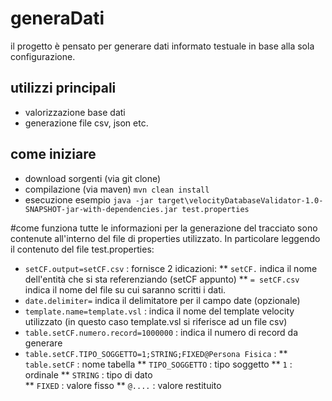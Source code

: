 # generaDati
il progetto è pensato per generare dati informato testuale in base alla sola configurazione.
## utilizzi principali
* valorizzazione base dati
* generazione file csv, json etc.

## come iniziare

* download sorgenti (via git clone)
* compilazione (via maven) `mvn clean install`
* esecuzione esempio `java -jar target\velocityDatabaseValidator-1.0-SNAPSHOT-jar-with-dependencies.jar test.properties`

#come funziona
tutte le informazioni per la generazione del tracciato sono contenute all'interno del file di properties utilizzato. In particolare leggendo il contenuto del file test.properties:

* `setCF.output=setCF.csv`  : fornisce 2 idicazioni:
   **  `setCF.` indica il nome dell'entità che si sta referenziando (setCF appunto) 
   **  `= setCF.csv` indica il nome del file su cui saranno scritti i dati.
* `date.delimiter=` indica il delimitatore per il campo date (opzionale)
* `template.name=template.vsl` : indica il nome del template velocity utilizzato (in questo caso template.vsl si riferisce ad un file csv)
*  `table.setCF.numero.record=1000000` : indica il numero di record da generare
*  `table.setCF.TIPO_SOGGETTO=1;STRING;FIXED@Persona Fisica` : 
    ** `table.setCF` : nome tabella
	** `TIPO_SOGGETTO` : tipo soggetto 
	** `1` : ordinale 
	** `STRING` : tipo di dato  
	** `FIXED`  : valore fisso 
    ** `@....`  : valore restituito







